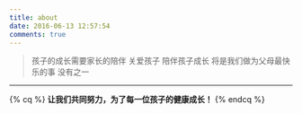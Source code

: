 ```yaml
---
title: about
date: 2016-06-13 12:57:54
comments: true
---
```


>孩子的成长需要家长的陪伴
关爱孩子
陪伴孩子成长
将是我们做为父母最快乐的事
没有之一

-----------
{% cq %} **让我们共同努力，为了每一位孩子的健康成长！** {% endcq %}
